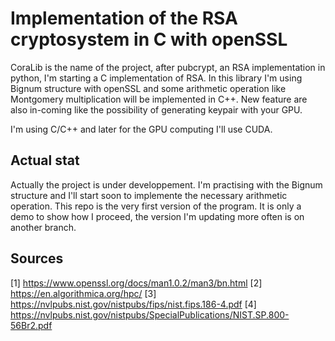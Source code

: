 # Implementation of the RSA cryptosystem in C with openSSL

CoraLib is the name of the project, after pubcrypt, an RSA implementation in python, I'm starting a C implementation of RSA.
In this library I'm using Bignum structure with openSSL and some arithmetic operation like Montgomery multiplication will be implemented in C++.
New feature are also in-coming like the possibility of generating keypair with your GPU.

I'm using C/C++ and later for the GPU computing I'll use CUDA.


## Actual stat

Actually the project is under developpement. I'm practising with the Bignum structure and I'll start soon to implemente the necessary arithmetic operation.
This repo is the very first version of the program. It is only a demo to show how I proceed, the version I'm updating more often is on another branch.


## Sources

[1] https://www.openssl.org/docs/man1.0.2/man3/bn.html
[2] https://en.algorithmica.org/hpc/
[3] https://nvlpubs.nist.gov/nistpubs/fips/nist.fips.186-4.pdf
[4] https://nvlpubs.nist.gov/nistpubs/SpecialPublications/NIST.SP.800-56Br2.pdf